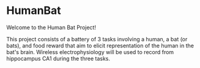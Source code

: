 # HumanBat

Welcome to the Human Bat Project! 

This project consists of a battery of 3 tasks involving a human, a bat (or bats), and food reward that aim to elicit representation of the human in the bat's brain. Wireless electrophysiology will be used to record from hippocampus CA1 during the three tasks.  
